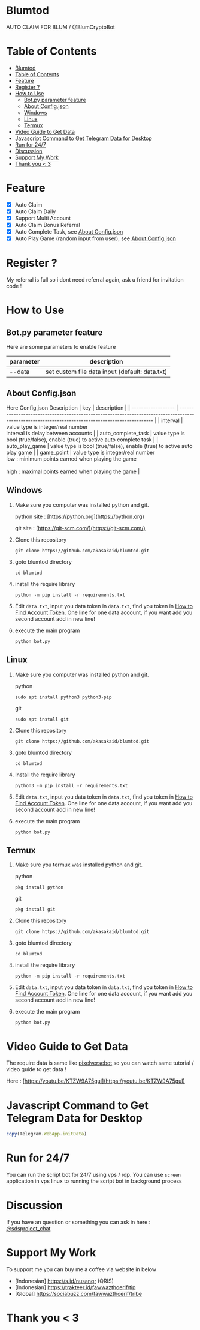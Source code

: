 # Blumtod

AUTO CLAIM FOR BLUM / @BlumCryptoBot

# Table of Contents
- [Blumtod](#blumtod)
- [Table of Contents](#table-of-contents)
- [Feature](#feature)
- [Register ?](#register-)
- [How to Use](#how-to-use)
  - [Bot.py parameter feature](#botpy-parameter-feature)
  - [About Config.json](#about-configjson)
  - [Windows](#windows)
  - [Linux](#linux)
  - [Termux](#termux)
- [Video Guide to Get Data](#video-guide-to-get-data)
- [Javascript Command to Get Telegram Data for Desktop](#javascript-command-to-get-telegram-data-for-desktop)
- [Run for 24/7](#run-for-247)
- [Discussion](#discussion)
- [Support My Work](#support-my-work)
- [Thank you \< 3](#thank-you--3)

# Feature

- [x] Auto Claim
- [x] Auto Claim Daily
- [x] Support Multi Account
- [x] Auto Claim Bonus Referral
- [x] Auto Complete Task, see [About Config.json](#about-configjson)
- [x] Auto Play Game (random input from user), see [About Config.json](#about-configjson)

# Register ?

My referral is full so i dont need referral again, ask u friend for invitation code !

# How to Use

## Bot.py parameter feature

Here are some parameters to enable feature

| parameter | description                                    |
| --------- | ---------------------------------------------- |
| --data    | set custom file data input (default: data.txt) |

## About Config.json

Here Config.json Description
| key                | description                                                                                                                                       |
| ------------------ | ------------------------------------------------------------------------------------------------------------------------------------------------- |
| interval           | value type is integer/real number <br> interval is delay between accounts                                                                         |
| auto_complete_task | value type is bool (true/false), enable (true) to active auto complete task                                                                       |
| auto_play_game     | value type is bool (true/false), enable (true) to active auto play game                                                                           |
| game_point         | value type is integer/real number<br>low : minimum points earned when playing the game <br><br>high : maximal points earned when playing the game |

## Windows 

1. Make sure you computer was installed python and git.
   
   python site : [https://python.org](https://python.org)
   
   git site : [https://git-scm.com/](https://git-scm.com/)

2. Clone this repository
   ```shell
   git clone https://github.com/akasakaid/blumtod.git
   ```

3. goto blumtod directory
   ```
   cd blumtod
   ```

4. install the require library
   ```
   python -m pip install -r requirements.txt
   ```

5. Edit `data.txt`, input you data token in `data.txt`, find you token in [How to Find Account Token](#how-to-find-account-token). One line for one data account, if you want add you second account add in new line!

6. execute the main program 
   ```
   python bot.py
   ```

## Linux

1. Make sure you computer was installed python and git.
   
   python
   ```shell
   sudo apt install python3 python3-pip
   ```
   git
   ```shell
   sudo apt install git
   ```

2. Clone this repository
   
   ```shell
   git clone https://github.com/akasakaid/blumtod.git
   ```

3. goto blumtod directory

   ```shell
   cd blumtod
   ```

4. Install the require library
   
   ```
   python3 -m pip install -r requirements.txt
   ```

5. Edit `data.txt`, input you data token in `data.txt`, find you token in [How to Find Account Token](#how-to-find-account-token). One line for one data account, if you want add you second account add in new line!

6. execute the main program 
   ```
   python bot.py
   ```

## Termux

1. Make sure you termux was installed python and git.
   
   python
   ```
   pkg install python
   ```

   git
   ```
   pkg install git
   ```

2. Clone this repository
   ```shell
   git clone https://github.com/akasakaid/blumtod.git
   ```

3. goto blumtod directory
   ```
   cd blumtod
   ```

4. install the require library
   ```
   python -m pip install -r requirements.txt
   ```

5. Edit `data.txt`, input you data token in `data.txt`, find you token in [How to Find Account Token](#how-to-find-account-token). One line for one data account, if you want add you second account add in new line!

6. execute the main program 
   ```
   python bot.py
   ```

# Video Guide to Get Data

The require data is same like [pixelversebot](https://github.com/akasakaid/pixelversebot) so you can watch same tutorial / video guide to get data !

Here : [https://youtu.be/KTZW9A75guI](https://youtu.be/KTZW9A75guI)

# Javascript Command to Get Telegram Data for Desktop

```javascript
copy(Telegram.WebApp.initData)
```

# Run for 24/7 

You can run the script bot for 24/7 using vps / rdp. You can use `screen` application in vps linux to running the script bot in background process

# Discussion

If you have an question or something you can ask in here : [@sdsproject_chat](https://t.me/sdsproject_chat)

# Support My Work

To support me you can buy me a coffee via website in below

- [Indonesian] https://s.id/nusanqr (QRIS)
- [Indonesian] https://trakteer.id/fawwazthoerif/tip
- [Global] https://sociabuzz.com/fawwazthoerif/tribe

# Thank you < 3